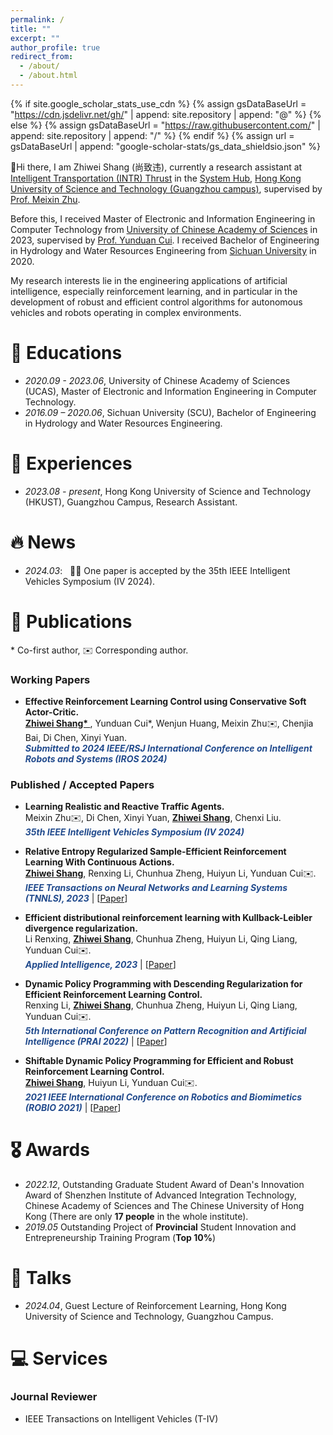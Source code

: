 ```yaml
---
permalink: /
title: ""
excerpt: ""
author_profile: true
redirect_from: 
  - /about/
  - /about.html
---
```


{% if site.google_scholar_stats_use_cdn %}
{% assign gsDataBaseUrl = "https://cdn.jsdelivr.net/gh/" | append: site.repository | append: "@" %}
{% else %}
{% assign gsDataBaseUrl = "https://raw.githubusercontent.com/" | append: site.repository | append: "/" %}
{% endif %}
{% assign url = gsDataBaseUrl | append: "google-scholar-stats/gs_data_shieldsio.json" %}

<span class='anchor' id='about-me'></span>

👋Hi there, I am Zhiwei Shang (尚致违), currently a research assistant at [Intelligent Transportation (INTR) Thrust](https://www.hkust-gz.edu.cn/academics/hubs-and-thrust-areas/systems-hub/intelligent-transportation/) in the [System Hub](https://www.hkust-gz.edu.cn/academics/hubs-and-thrust-areas/systems-hub/), [Hong Kong University of Science and Technology (Guangzhou campus)](https://www.hkust-gz.edu.cn/), supervised by [Prof. Meixin Zhu](https://scholar.google.com.hk/citations?user=5Ysgg7AAAAAJ).

Before this, I received Master of Electronic and Information Engineering in Computer Technology from [University of Chinese Academy of Sciences](https://english.ucas.ac.cn/) in 2023, supervised by [Prof. Yunduan Cui](https://cuiyunduan.vercel.app/). I received Bachelor of Engineering in Hydrology and Water Resources Engineering from [Sichuan University](https://en.scu.edu.cn/) in 2020.

My research interests lie in the engineering applications of artificial intelligence, especially reinforcement learning, and in particular in the development of robust and efficient control algorithms for autonomous vehicles and robots operating in complex environments.

<span class='anchor' id='edu'></span>

# 📖 Educations
- *2020.09 - 2023.06*, University of Chinese Academy of Sciences (UCAS), Master of Electronic and Information Engineering in Computer Technology.
- *2016.09 – 2020.06*, Sichuan University (SCU), Bachelor of Engineering in Hydrology and Water Resources Engineering.

<span class='anchor' id='exp'></span>

# 💼 Experiences
- *2023.08 - present*, Hong Kong University of Science and Technology (HKUST), Guangzhou Campus, Research Assistant.

<span class='anchor' id='news'></span>

# 🔥 News
- *2024.03*: &nbsp; 🎉🎉 One paper is accepted by the 35th IEEE Intelligent Vehicles Symposium (IV 2024).

<span class='anchor' id='pub'></span>

# 📝 Publications 
\* Co-first author, ✉️ Corresponding author.

### Working Papers
- **Effective Reinforcement Learning Control using Conservative Soft Actor-Critic.**  
**<u> Zhiwei Shang\* </u>**, Yunduan Cui\*, Wenjun Huang, Meixin Zhu✉️, Chenjia Bai, Di Chen, Xinyi Yuan.  
***<font color = "#224B8D"> Submitted to 2024 IEEE/RSJ International Conference on Intelligent Robots and Systems (IROS 2024)</font>***

### Published / Accepted Papers
- **Learning Realistic and Reactive Traffic Agents.**  
Meixin Zhu✉️, Di Chen, Xinyi Yuan, **<u>Zhiwei Shang</u>**, Chenxi Liu.  
***<font color = "#224B8D">35th IEEE Intelligent Vehicles Symposium (IV 2024)</font>***

- **Relative Entropy Regularized Sample-Efficient Reinforcement Learning With Continuous Actions.**  
**<u>Zhiwei Shang</u>**, Renxing Li, Chunhua Zheng, Huiyun Li, Yunduan Cui✉️.  
***<font color = "#224B8D">IEEE Transactions on Neural Networks and Learning Systems (TNNLS), 2023</font>*** \| [[Paper](https://ieeexplore.ieee.org/document/10313993)]

- **Efficient distributional reinforcement learning with Kullback-Leibler divergence regularization.**  
Li Renxing, **<u>Zhiwei Shang</u>**, Chunhua Zheng, Huiyun Li, Qing Liang, Yunduan Cui✉️.  
***<font color = "#224B8D">Applied Intelligence, 2023</font>*** \| [[Paper](https://link.springer.com/article/10.1007/s10489-023-04867-z)]

- **Dynamic Policy Programming with Descending Regularization for Efficient Reinforcement Learning Control.**  
Renxing Li, **<u>Zhiwei Shang</u>**, Chunhua Zheng, Huiyun Li, Qing Liang, Yunduan Cui✉️.  
***<font color = "#224B8D">5th International Conference on Pattern Recognition and Artificial Intelligence (PRAI 2022)</font>*** \| [[Paper](https://ieeexplore.ieee.org/abstract/document/9904283)]

- **Shiftable Dynamic Policy Programming for Efficient and Robust Reinforcement Learning Control.**  
**<u>Zhiwei Shang</u>**, Huiyun Li, Yunduan Cui✉️.  
***<font color = "#224B8D">2021 IEEE International Conference on Robotics and Biomimetics (ROBIO 2021)</font>*** \| [[Paper](https://ieeexplore.ieee.org/document/9739232)]

<span class='anchor' id='awards'></span>

# 🎖 Awards
- *2022.12*, Outstanding Graduate Student Award of Dean's Innovation Award of Shenzhen Institute of Advanced Integration Technology, Chinese Academy of Sciences and The Chinese University of Hong Kong (There are only **17 people** in the whole institute).
- *2019.05* Outstanding Project of **Provincial** Student Innovation and Entrepreneurship Training Program (**Top 10%**)

<span class='anchor' id='talks'></span>

# 💬 Talks
- *2024.04*, Guest Lecture of Reinforcement Learning, Hong Kong University of Science and Technology, Guangzhou Campus. 

<span class='anchor' id='services'></span>

# 💻 Services
<!-- - Conference Reviewer for ICML, NeurIPS, ICLR, AISTATS, ACML, AAAI, IJCAI, CIKM, SIGKDD. -->
### Journal Reviewer 
- IEEE Transactions on Intelligent Vehicles (T-IV)